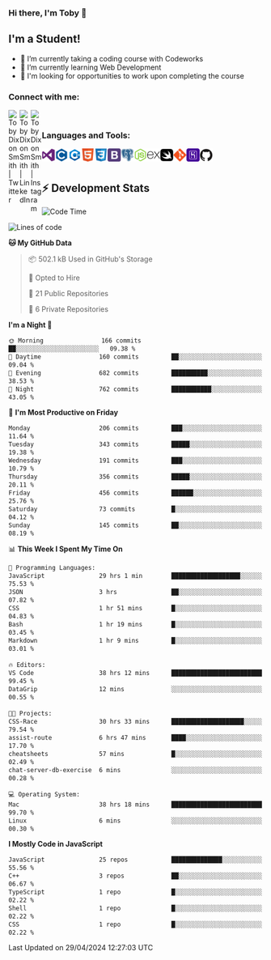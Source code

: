 ### Hi there, I'm Toby 👋

## I'm a Student!
- 🔭 I’m currently taking a coding course with Codeworks
- 🌱 I’m currently learning Web Development
- 💬 I'm looking for opportunities to work upon completing the course

### Connect with me:

[<img align="left" alt="Toby Dixon Smith | Twitter" width="22px" src="https://cdn.jsdelivr.net/npm/simple-icons@v3/icons/twitter.svg" />][twitter]
[<img align="left" alt="Toby Dixon Smith | LinkedIn" width="22px" src="https://cdn.jsdelivr.net/npm/simple-icons@v3/icons/linkedin.svg" />][linkedin]
[<img align="left" alt="Toby Dixon Smith | Instagram" width="22px" src="https://cdn.jsdelivr.net/npm/simple-icons@v3/icons/instagram.svg" />][instagram]

[twitter]: https://twitter.com/TobyDixonSmith1
[instagram]: https://www.instagram.com/toby_ds1/
[linkedin]: https://www.linkedin.com/in/toby-dixon-smith-4734331a3/

<br />

### Languages and Tools:

<img align="left" alt="Visual Studio Code" title="Visual Studio Code" width="26px" src="logos/visualstudio.png" />
<img align="left" alt="C" title="C" width="26px" src="logos/c.png" />
<img align="left" alt="C++" title="C++" width="26px" src="logos/c-plus.png" />
<img align="left" alt="HTML5" title="HTML 5" width="26px" src="logos/html.png" />
<img align="left" alt="CSS3" title="CSS 3" width="26px" src="logos/css3.png" />
<img align="left" alt="BootStrap" title="BootStrap" width="26px" src="logos/bootstrap.png" />
<img align="left" alt="PostgresSQL" title="PostgresSPQ" width="26px" src="logos/postgresql.png" />
<img align="left" alt="Node JS" title="Node JS" width="26px" src="logos/node-js.png" />
<img align="left" alt="Express" title="Express" width="26px" src="logos/express.png" />
<img align="left" alt="Swift" title="Swift" width="26px" src="logos/swift.png" />
<img align="left" alt="Git" title="Git" width="26px" src="logos/git.png" />
<img align="left" alt="Heroku" title="Heroku" width="26px" src="logos/heroku.png" />
<img align="left" alt="GitHub" title="GitHub" width="26px" src="logos/github.png" />
<br />
<br />

## :zap: Development Stats

<!--START_SECTION:waka-->
![Code Time](http://img.shields.io/badge/Code%20Time-499%20hrs%204%20mins-blue)

![Lines of code](https://img.shields.io/badge/From%20Hello%20World%20I%27ve%20Written-1.6%20million%20lines%20of%20code-blue)

**🐱 My GitHub Data** 

> 📦 502.1 kB Used in GitHub's Storage 
 > 
> 💼 Opted to Hire
 > 
> 📜 21 Public Repositories 
 > 
> 🔑 6 Private Repositories 
 > 
**I'm a Night 🦉** 

```text
🌞 Morning                166 commits         ██░░░░░░░░░░░░░░░░░░░░░░░   09.38 % 
🌆 Daytime                160 commits         ██░░░░░░░░░░░░░░░░░░░░░░░   09.04 % 
🌃 Evening                682 commits         ██████████░░░░░░░░░░░░░░░   38.53 % 
🌙 Night                  762 commits         ███████████░░░░░░░░░░░░░░   43.05 % 
```
📅 **I'm Most Productive on Friday** 

```text
Monday                   206 commits         ███░░░░░░░░░░░░░░░░░░░░░░   11.64 % 
Tuesday                  343 commits         █████░░░░░░░░░░░░░░░░░░░░   19.38 % 
Wednesday                191 commits         ███░░░░░░░░░░░░░░░░░░░░░░   10.79 % 
Thursday                 356 commits         █████░░░░░░░░░░░░░░░░░░░░   20.11 % 
Friday                   456 commits         ██████░░░░░░░░░░░░░░░░░░░   25.76 % 
Saturday                 73 commits          █░░░░░░░░░░░░░░░░░░░░░░░░   04.12 % 
Sunday                   145 commits         ██░░░░░░░░░░░░░░░░░░░░░░░   08.19 % 
```


📊 **This Week I Spent My Time On** 

```text
💬 Programming Languages: 
JavaScript               29 hrs 1 min        ███████████████████░░░░░░   75.53 % 
JSON                     3 hrs               ██░░░░░░░░░░░░░░░░░░░░░░░   07.82 % 
CSS                      1 hr 51 mins        █░░░░░░░░░░░░░░░░░░░░░░░░   04.83 % 
Bash                     1 hr 19 mins        █░░░░░░░░░░░░░░░░░░░░░░░░   03.45 % 
Markdown                 1 hr 9 mins         █░░░░░░░░░░░░░░░░░░░░░░░░   03.01 % 

🔥 Editors: 
VS Code                  38 hrs 12 mins      █████████████████████████   99.45 % 
DataGrip                 12 mins             ░░░░░░░░░░░░░░░░░░░░░░░░░   00.55 % 

🐱‍💻 Projects: 
CSS-Race                 30 hrs 33 mins      ████████████████████░░░░░   79.54 % 
assist-route             6 hrs 47 mins       ████░░░░░░░░░░░░░░░░░░░░░   17.70 % 
cheatsheets              57 mins             █░░░░░░░░░░░░░░░░░░░░░░░░   02.49 % 
chat-server-db-exercise  6 mins              ░░░░░░░░░░░░░░░░░░░░░░░░░   00.28 % 

💻 Operating System: 
Mac                      38 hrs 18 mins      █████████████████████████   99.70 % 
Linux                    6 mins              ░░░░░░░░░░░░░░░░░░░░░░░░░   00.30 % 
```

**I Mostly Code in JavaScript** 

```text
JavaScript               25 repos            ██████████████░░░░░░░░░░░   55.56 % 
C++                      3 repos             ██░░░░░░░░░░░░░░░░░░░░░░░   06.67 % 
TypeScript               1 repo              █░░░░░░░░░░░░░░░░░░░░░░░░   02.22 % 
Shell                    1 repo              █░░░░░░░░░░░░░░░░░░░░░░░░   02.22 % 
CSS                      1 repo              █░░░░░░░░░░░░░░░░░░░░░░░░   02.22 % 
```




 Last Updated on 29/04/2024 12:27:03 UTC
<!--END_SECTION:waka-->
